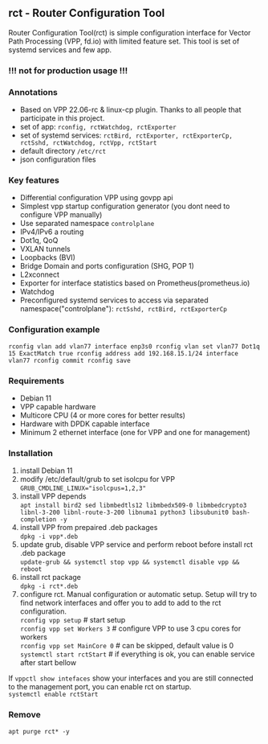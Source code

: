 ## rct - Router Configuration Tool

Router Configuration Tool(rct) is simple configuration interface for Vector Path Processing (VPP, fd.io) with limited feature set. This tool is set of systemd services and few app.

### !!! not for production usage !!!

### Annotations
- Based on VPP 22.06-rc & linux-cp plugin. Thanks to all people that participate in this project.
- set of app: `rconfig, rctWatchdog, rctExporter`
- set of systemd services: `rctBird, rctExporter, rctExporterCp, rctSshd, rctWatchdog, rctVpp, rctStart`
- default directory `/etc/rct`
- json configuration files
 
### Key features
- Differential configuration VPP using govpp api
- Simplest vpp startup configuration generator (you dont need to configure VPP manually)
- Use separated namespace `controlplane`
- IPv4/IPv6 a routing
- Dot1q, QoQ
- VXLAN tunnels
- Loopbacks (BVI)
- Bridge Domain and ports configuration (SHG, POP 1)
- L2xconnect
- Exporter for interface statistics based on Prometheus(prometheus.io)
- Watchdog
- Preconfigured systemd services to access via separated namespace("controlplane"): `rctSshd, rctBird, rctExporterCp`

### Configuration example
`rconfig vlan add vlan77 interface enp3s0
rconfig vlan set vlan77 Dot1q 15 ExactMatch true
rconfig address add 192.168.15.1/24 interface vlan77
rconfig commit
rconfig save`

### Requirements
* Debian 11
* VPP capable hardware
* Multicore CPU (4 or more cores for better results)
* Hardware with DPDK capable interface
* Minimum 2 ethernet interface (one for VPP and one for management)

### Installation
1. install Debian 11 
2. modify /etc/default/grub to set isolcpu for VPP\
```GRUB_CMDLINE_LINUX="isolcpus=1,2,3"```
3. install VPP depends\
`apt install bird2 sed libmbedtls12 libmbedx509-0 libmbedcrypto3 libnl-3-200 libnl-route-3-200 libnuma1 python3 libsubunit0 bash-completion -y`
4. install VPP from prepaired .deb packages\
`dpkg -i vpp*.deb`
5. update grub, disable VPP service and perform reboot before install rct .deb package\
`update-grub && systemctl stop vpp && systemctl disable vpp && reboot`
6. install rct package\
`dpkg -i rct*.deb`
7. configure rct. Manual configuration or automatic setup. Setup will try to find network interfaces and offer you to add to add to the rct configuration.\
`rconfig vpp setup` # start setup\
`rconfig vpp set Workers 3` # configure VPP to use 3 cpu cores for workers\
`rconfig vpp set MainCore 0` # can be skipped, default value is 0\
`systemctl start rctStart` # if everything is ok, you can enable service after start bellow

If `vppctl show intefaces` show your interfaces and you are still connected to the management port, you can enable rct on startup.\
`systemctl enable rctStart`

### Remove
`apt purge rct* -y`
